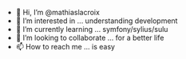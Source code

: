 - 👋 Hi, I’m @mathiaslacroix
- 👀 I’m interested in ... understanding development
- 🌱 I’m currently learning ... symfony/sylius/sulu
- 💞️ I’m looking to collaborate ... for a better life
- 📫 How to reach me ... is easy 

<!---
mathiaslacroix/mathiaslacroix is a ✨ special ✨ repository because its `README.md` (this file) appears on your GitHub profile.
You can click the Preview link to take a look at your changes.
--->
